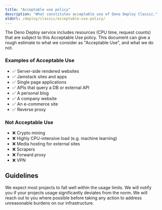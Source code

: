 ```yaml
---
title: "Acceptable use policy"
description: "What constitutes acceptable use of Deno Deploy Classic."
oldUrl: /deploy/classic/acceptable-use-policy/
---
```


The Deno Deploy service includes resources (CPU time, request counts) that are
subject to this Acceptable Use policy. This document can give a rough estimate
to what we consider as "Acceptable Use", and what we do not.

### Examples of Acceptable Use

- ✅ Server-side rendered websites
- ✅ Jamstack sites and apps
- ✅ Single page applications
- ✅ APIs that query a DB or external API
- ✅ A personal blog
- ✅ A company website
- ✅ An e-commerce site
- ✅ Reverse proxy

### Not Acceptable Use

- ❌ Crypto mining
- ❌ Highly CPU-intensive load (e.g. machine learning)
- ❌ Media hosting for external sites
- ❌ Scrapers
- ❌ Forward proxy
- ❌ VPN

## Guidelines

We expect most projects to fall well within the usage limits. We will notify you
if your projects usage significantly deviates from the norm. We will reach out
to you where possible before taking any action to address unreasonable burdens
on our infrastructure.
